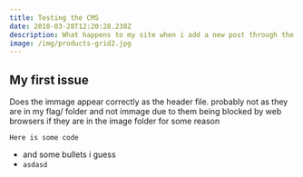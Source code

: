 ```yaml
---
title: Testing the CMS
date: 2018-03-28T12:20:28.238Z
description: What happens to my site when i add a new post through the cmd
image: /img/products-grid2.jpg
---
```

## My first issue

Does the immage appear correctly as the header file. probably not as they are in my flag/ folder and not immage due to them being blocked by web browsers if they are in the image folder for some reason

```
Here is some code
```

* and some bullets i guess
* `asdasd`
